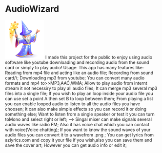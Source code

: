 # AudioWizard
<img src="images/wizard-icon.png" />
I made this project for the public to enjoy using audio software 
like youtube downloading and recording audio from the sound card
or simply to play audio!
Usage:
This app has many features like:
Reading from mp4 file and acting like an audio file;
Recording from sound card/\;
Downloading mp3 from youtube;
You can convert many audio formats and mp4 to>>MP3,AAC,WMA;
Allow to play audio from internt stream it not necessiry to play all audio files;
It can merge mp3 several mp3 files into a single file;
If you wish to play an loop inside your audio file you can use set a point A then set B to loop between them;
From playing a list you can enable looped audio to listen to all the audio files you have choosen;
It can also make simple effects so you can record it or doing something else;
Want to listen from a single speaker or test it you can turn toMono and select right or left;
<This was in Media..Now in Tools..>-->
Singal mixer can make signals several audio waves like radio FM;
Also it has voice chat which you can contact with voice(Voice chatting);
If you want to know the sound waves of your audio files you can convert it to a wavefrom .png ;
You can get lyrics from azlyrics.com and copy it
your file if you wish,also you can save them and save the cover art;
However you can get audio info or edit it;
